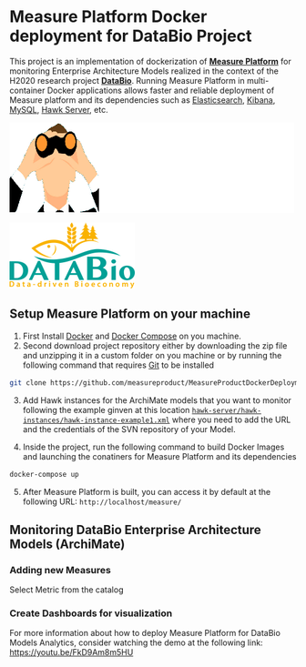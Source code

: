 # Measure Platform Docker deployment for DataBio Project

This project is an implementation of dockerization of **[Measure Platform](http://measure-platform.org/)** for monitoring Enterprise Architecture Models realized in the context of the H2020 research project **[DataBio](https://www.databio.eu/)**. Running Measure Platform in multi-container Docker applications allows faster and reliable deployment of Measure platform and its dependencies such as [Elasticsearch](https://www.elastic.co/fr/products/elasticsearch), [Kibana](https://www.elastic.co/fr/products/kibana), [MySQL](https://www.mysql.com/), [Hawk Server](https://projects.eclipse.org/proposals/eclipse-hawk), etc.

![Image of Yaktocat](https://github.com/measureproduct/MeasureProductDockerDeploymentForDataBio/raw/master/resources/logo-platform.png)


![Image of Yaktocat](https://github.com/measureproduct/MeasureProductDockerDeploymentForDataBio/raw/master/resources/databio-footer.png)

## Setup Measure Platform on your machine

1. First Install [Docker](https://www.docker.com/) and [Docker Compose](https://docs.docker.com/compose/) on you machine.  
2. Second download  project repository either by downloading the zip file and unzipping it in a custom folder on you machine or by running the following command that requires [Git](https://git-scm.com/) to be installed
```bash
git clone https://github.com/measureproduct/MeasureProductDockerDeploymentForDataBio.git
```
3. Add Hawk instances for the ArchiMate models that you want to monitor following the example ginven at this location [`hawk-server/hawk-instances/hawk-instance-example1.xml`](https://github.com/measureproduct/MeasureProductDockerDeploymentForDataBio/blob/master/hawk-server/hawk-instances/hawk-instance-example1.xml) where you need to add the URL and the credentials of the SVN repository of your Model.

4. Inside the project, run the following command to build Docker Images and launching the conatiners for Measure Platform and its dependencies
```bash
docker-compose up
```
5. After Measure Platform is built, you can access it by default at the following URL: `http://localhost/measure/` 

## Monitoring DataBio Enterprise Architecture Models (ArchiMate)


### Adding new Measures
Select Metric from the catalog


### Create Dashboards for visualization

For more information about how to deploy Measure Platform for DataBio Models Analytics, consider watching the demo at the following link: https://youtu.be/FkD9Am8m5HU

